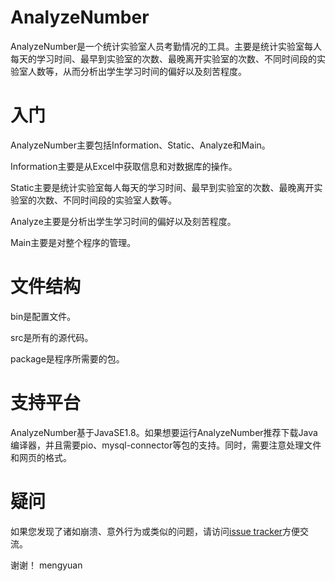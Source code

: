 # AnalyzeNumber

AnalyzeNumber是一个统计实验室人员考勤情况的工具。主要是统计实验室每人每天的学习时间、最早到实验室的次数、最晚离开实验室的次数、不同时间段的实验室人数等，从而分析出学生学习时间的偏好以及刻苦程度。

# 入门

AnalyzeNumber主要包括Information、Static、Analyze和Main。

Information主要是从Excel中获取信息和对数据库的操作。

Static主要是统计实验室每人每天的学习时间、最早到实验室的次数、最晚离开实验室的次数、不同时间段的实验室人数等。

Analyze主要是分析出学生学习时间的偏好以及刻苦程度。

Main主要是对整个程序的管理。

# 文件结构

bin是配置文件。

src是所有的源代码。

package是程序所需要的包。

# 支持平台

AnalyzeNumber基于JavaSE1.8。如果想要运行AnalyzeNumber推荐下载Java编译器，并且需要pio、mysql-connector等包的支持。同时，需要注意处理文件和网页的格式。

# 疑问

如果您发现了诸如崩溃、意外行为或类似的问题，请访问[issue tracker](https://github.com/ranmengyuan/AnalyzeNumber/issues)方便交流。

谢谢！
mengyuan
